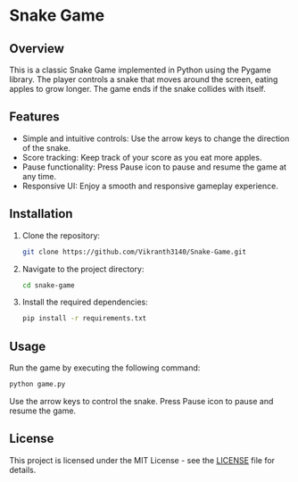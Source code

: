 Snake Game
==========

Overview
-----------

This is a classic Snake Game implemented in Python using the Pygame library. The player controls a snake that moves around the screen, eating apples to grow longer. The game ends if the snake collides with itself.

Features
--------

*   Simple and intuitive controls: Use the arrow keys to change the direction of the snake.
*   Score tracking: Keep track of your score as you eat more apples.
*   Pause functionality: Press Pause icon to pause and resume the game at any time.
*   Responsive UI: Enjoy a smooth and responsive gameplay experience.

Installation
------------

1.  Clone the repository:

    ```bash
    git clone https://github.com/Vikranth3140/Snake-Game.git
    ```

2.  Navigate to the project directory:

     ```bash
    cd snake-game
    ```

3.  Install the required dependencies:

     ```bash
     pip install -r requirements.txt
     ```

Usage
-----

Run the game by executing the following command:

```bash
python game.py
```

Use the arrow keys to control the snake. Press Pause icon to pause and resume the game.

License
-------

This project is licensed under the MIT License - see the [LICENSE](LICENSE) file for details.
